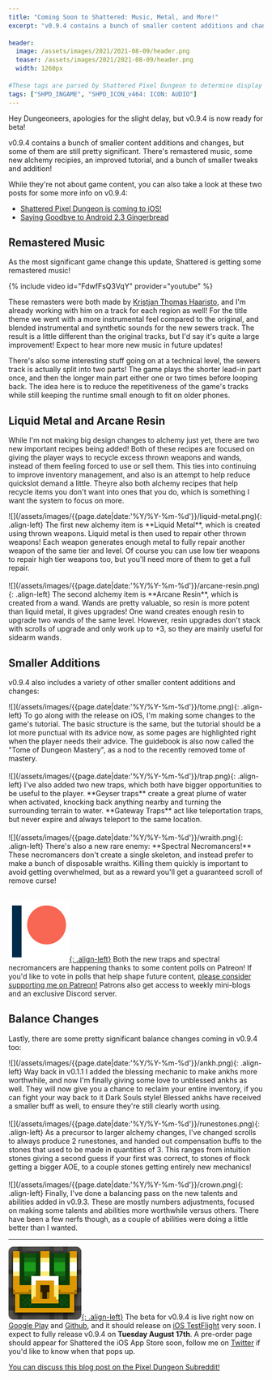 ```yaml
---
title: "Coming Soon to Shattered: Music, Metal, and More!"
excerpt: "v0.9.4 contains a bunch of smaller content additions and changes, but some of them are still pretty significant. There's remastered music, some new alchemy recipies, an improved tutorial, and a bunch of smaller tweaks and addition!"

header:
  image: /assets/images/2021/2021-08-09/header.png
  teaser: /assets/images/2021/2021-08-09/header.png
  width: 1260px

#These tags are parsed by Shattered Pixel Dungeon to determine display in its news feed
tags: ["SHPD_INGAME", "SHPD_ICON_v464: ICON: AUDIO"]
---
```


Hey Dungeoneers, apologies for the slight delay, but v0.9.4 is now ready for beta!

v0.9.4 contains a bunch of smaller content additions and changes, but some of them are still pretty significant. There's remastered music, some new alchemy recipies, an improved tutorial, and a bunch of smaller tweaks and addition!

While they're not about game content, you can also take a look at these two posts for some more info on v0.9.4:
- [Shattered Pixel Dungeon is coming to iOS!](/blog/shattered-pixel-dungeon-is-coming-to-ios.html)
- [Saying Goodbye to Android 2.3 Gingerbread](/blog/saying-goodbye-to-android-2.3-gingerbread.html)

## Remastered Music

As the most significant game change this update, Shattered is getting some remastered music!

{% include video id="FdwfFsQ3VqY" provider="youtube" %}

These remasters were both made by [Kristjan Thomas Haaristo](https://www.youtube.com/channel/UCL1e7SgzSWbD_DQxB_5YcLA), and I'm already working with him on a track for each region as well! For the title theme we went with a more instrumental feel compared to the original, and blended instrumental and synthetic sounds for the new sewers track. The result is a little different than the original tracks, but I'd say it's quite a large improvement! Expect to hear more new music in future updates!

There's also some interesting stuff going on at a technical level, the sewers track is actually split into two parts! The game plays the shorter lead-in part once, and then the longer main part either one or two times before looping back. The idea here is to reduce the repetitiveness of the game's tracks while still keeping the runtime small enough to fit on older phones.

## Liquid Metal and Arcane Resin

While I'm not making big design changes to alchemy just yet, there are two new important recipes being added! Both of these recipes are focused on giving the player ways to recycle excess thrown weapons and wands, instead of them feeling forced to use or sell them. This ties into continuing to improve inventory management, and also is an attempt to help reduce quickslot demand a little. Theyre also both alchemy recipes that help recycle items you don't want into ones that you do, which is something I want the system to focus on more.

<div markdown="1" style="display: inline-block; margin-bottom: 1.3em;">
![](/assets/images/{{page.date|date:'%Y/%Y-%m-%d'}}/liquid-metal.png){: .align-left}
The first new alchemy item is **Liquid Metal**, which is created using thrown weapons. Liquid metal is then used to repair other thrown weapons! Each weapon generates enough metal to fully repair another weapon of the same tier and level. Of course you can use low tier weapons to repair high tier weapons too, but you'll need more of them to get a full repair.
</div>

<div markdown="1" style="display: inline-block;">
![](/assets/images/{{page.date|date:'%Y/%Y-%m-%d'}}/arcane-resin.png){: .align-left}
The second alchemy item is **Arcane Resin**, which is created from a wand. Wands are pretty valuable, so resin is more potent than liquid metal, it gives upgrades! One wand creates enough resin to upgrade two wands of the same level. However, resin upgrades don't stack with scrolls of upgrade and only work up to +3, so they are mainly useful for sidearm wands.
</div>

## Smaller Additions

v0.9.4 also includes a variety of other smaller content additions and changes:

<div markdown="1" style="display: inline-block; margin-bottom: 1.3em;">
![](/assets/images/{{page.date|date:'%Y/%Y-%m-%d'}}/tome.png){: .align-left}
To go along with the release on iOS, I'm making some changes to the game's tutorial. The basic structure is the same, but the tutorial should be a lot more punctual with its advice now, as some pages are highlighted right when the player needs their advice. The guidebook is also now called the "Tome of Dungeon Mastery", as a nod to the recently removed tome of mastery.
</div>

<div markdown="1" style="display: inline-block; margin-bottom: 1.3em;">
![](/assets/images/{{page.date|date:'%Y/%Y-%m-%d'}}/trap.png){: .align-left}
I've also added two new traps, which both have bigger opportunities to be useful to the player. **Geyser traps** create a great plume of water when activated, knocking back anything nearby and turning the surrounding terrain to water. **Gateway Traps** act like teleportation traps, but never expire and always teleport to the same location.
</div>

<div markdown="1" style="display: inline-block; margin-bottom: 1.3em;">
![](/assets/images/{{page.date|date:'%Y/%Y-%m-%d'}}/wraith.png){: .align-left}
There's also a new rare enemy: **Spectral Necromancers!** These necromancers don't create a single skeleton, and instead prefer to make a bunch of disposable wraiths. Killing them quickly is important to avoid getting overwhelmed, but as a reward you'll get a guaranteed scroll of remove curse!
</div>

[![](/assets/images/patreon-icon.png){: .align-left}](https://www.patreon.com/ShatteredPixel) Both the new traps and spectral necromancers are happening thanks to some content polls on Patreon! If you'd like to vote in polls that help shape future content, [please consider supporting me on Patreon!](https://www.patreon.com/ShatteredPixel) Patrons also get access to weekly mini-blogs and an exclusive Discord server.

## Balance Changes

Lastly, there are some pretty significant balance changes coming in v0.9.4 too:

<div markdown="1" style="display: inline-block; margin-bottom: 1.3em;">
![](/assets/images/{{page.date|date:'%Y/%Y-%m-%d'}}/ankh.png){: .align-left}
Way back in v0.1.1 I added the blessing mechanic to make ankhs more worthwhile, and now I'm finally giving some love to unblessed ankhs as well. They will now give you a chance to reclaim your entire inventory, if you can fight your way back to it Dark Souls style! Blessed ankhs have received a smaller buff as well, to ensure they're still clearly worth using.
</div>

<div markdown="1" style="display: inline-block; margin-bottom: 1.3em;">
![](/assets/images/{{page.date|date:'%Y/%Y-%m-%d'}}/runestones.png){: .align-left}
As a precursor to larger alchemy changes, I've changed scrolls to always produce 2 runestones, and handed out compensation buffs to the stones that used to be made in quantities of 3. This ranges from intuition stones giving a second guess if your first was correct, to stones of flock getting a bigger AOE, to a couple stones getting entirely new mechanics!
</div>

<div markdown="1" style="display: inline-block;">
![](/assets/images/{{page.date|date:'%Y/%Y-%m-%d'}}/crown.png){: .align-left}
Finally, I've done a balancing pass on the new talents and abilities added in v0.9.3. These are mostly numbers adjustments, focused on making some talents and abilities more worthwhile versus others. There have been a few nerfs though, as a couple of abilities were doing a little better than I wanted.
</div>

---

[![](/assets/images/SHPD-icon-2021.png){: .align-left}](https://github.com/00-Evan/shattered-pixel-dungeon/releases/) The beta for v0.9.4 is live right now on [Google Play](https://play.google.com/apps/testing/com.shatteredpixel.shatteredpixeldungeon) and [Github](https://github.com/00-Evan/shattered-pixel-dungeon/releases/), and it should release on [iOS TestFlight](https://testflight.apple.com/join/4PWFyask) very soon. I expect to fully release v0.9.4 on **Tuesday August 17th**. A pre-order page should appear for Shattered the iOS App Store soon, follow me on [Twitter](https://twitter.com/ShatteredPixel) if you'd like to know when that pops up.

[You can discuss this blog post on the Pixel Dungeon Subreddit!](https://www.reddit.com/r/PixelDungeon/comments/p1d1rc/)